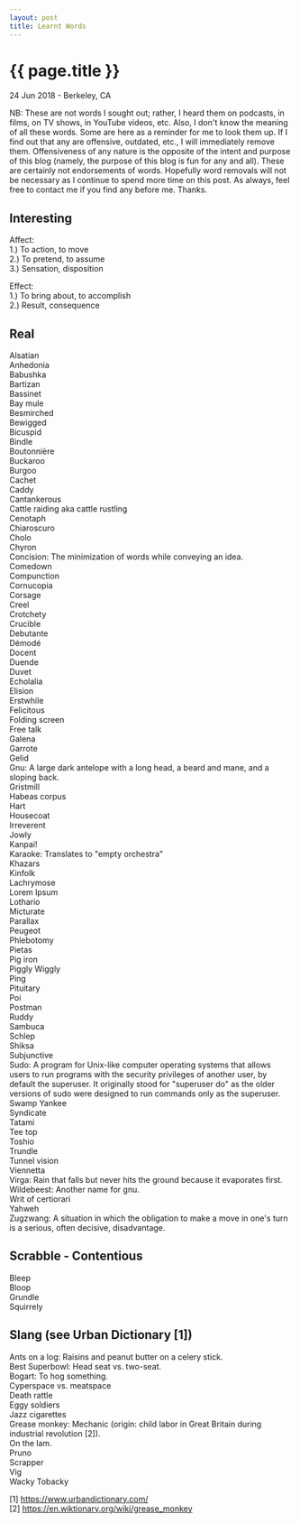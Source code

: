 ```yaml
---
layout: post
title: Learnt Words
---
```


{{ page.title }}
================

<p class="meta">24 Jun 2018 - Berkeley, CA</p>

NB: These are not words I sought out; rather, I heard them on podcasts, in films, on TV shows, in YouTube videos, etc. Also, I don't know the meaning of all these words. Some are here as a reminder for me to look them up. If I find out that any are offensive, outdated, etc., I will immediately remove them. Offensiveness of any nature is the opposite of the intent and purpose of this blog (namely, the purpose of this blog is fun for any and all). These are certainly not endorsements of words. Hopefully word removals will not be necessary as I continue to spend more time on this post. As always, feel free to contact me if you find any before me. Thanks.

## Interesting
Affect:  
1.) To action, to move  
2.) To pretend, to assume  
3.) Sensation, disposition

Effect:  
1.) To bring about, to accomplish  
2.) Result, consequence

## Real
Alsatian  
Anhedonia  
Babushka  
Bartizan  
Bassinet  
Bay mule  
Besmirched  
Bewigged  
Bicuspid  
Bindle  
Boutonnière  
Buckaroo  
Burgoo  
Cachet  
Caddy  
Cantankerous  
Cattle raiding aka cattle rustling  
Cenotaph  
Chiaroscuro  
Cholo  
Chyron  
Concision: The minimization of words while conveying an idea.  
Comedown  
Compunction  
Cornucopia  
Corsage  
Creel  
Crotchety  
Crucible  
Debutante  
Démodé  
Docent  
Duende  
Duvet  
Echolalia  
Elision  
Erstwhile  
Felicitous  
Folding screen  
Free talk  
Galena  
Garrote  
Gelid  
Gnu: A large dark antelope with a long head, a beard and mane, and a sloping back.  
Gristmill  
Habeas corpus  
Hart  
Housecoat  
Irreverent  
Jowly  
Kanpai!  
Karaoke: Translates to "empty orchestra"  
Khazars  
Kinfolk  
Lachrymose  
Lorem Ipsum  
Lothario  
Micturate  
Parallax  
Peugeot  
Phlebotomy  
Pietas  
Pig iron  
Piggly Wiggly  
Ping  
Pituitary  
Poi  
Postman  
Ruddy  
Sambuca  
Schlep  
Shiksa  
Subjunctive  
Sudo: A program for Unix-like computer operating systems that allows users to run programs with the security privileges of another user, by default the superuser. It originally stood for "superuser do" as the older versions of sudo were designed to run commands only as the superuser.  
Swamp Yankee  
Syndicate  
Tatami  
Tee top  
Toshio  
Trundle  
Tunnel vision  
Viennetta  
Virga: Rain that falls but never hits the ground because it evaporates first.  
Wildebeest: Another name for gnu.  
Writ of certiorari  
Yahweh  
Zugzwang: A situation in which the obligation to make a move in one's turn is a serious, often decisive, disadvantage.

## Scrabble - Contentious
Bleep  
Bloop  
Grundle  
Squirrely

## Slang (see Urban Dictionary [1])
Ants on a log: Raisins and peanut butter on a celery stick.  
Best Superbowl: Head seat vs. two-seat.  
Bogart: To hog something.  
Cyperspace vs. meatspace  
Death rattle  
Eggy soldiers  
Jazz cigarettes  
Grease monkey: Mechanic (origin: child labor in Great Britain during industrial revolution [2]).  
On the lam.  
Pruno  
Scrapper  
Vig  
Wacky Tobacky

[1] <https://www.urbandictionary.com/>  
[2] <https://en.wiktionary.org/wiki/grease_monkey>